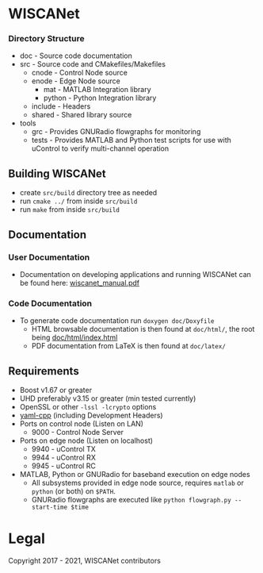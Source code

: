 # WISCANet

### Directory Structure

- doc - Source code documentation
- src - Source code and CMakefiles/Makefiles
  - cnode - Control Node source
  - enode - Edge Node source
    - mat - MATLAB Integration library
    - python - Python Integration library
  - include - Headers
  - shared - Shared library source
- tools
  - grc - Provides GNURadio flowgraphs for monitoring
  - tests - Provides MATLAB and Python test scripts for use with uControl to verify multi-channel operation

## Building WISCANet

- create `src/build` directory tree as needed
- run `cmake ../` from inside `src/build`
- run `make` from inside `src/build`

## Documentation

### User Documentation

- Documentation on developing applications and running WISCANet can be found here: [wiscanet_manual.pdf](https://gitbliss.asu.edu/jholtom/wiscanet-docs/src/master/wiscanet_manual.pdf)

### Code Documentation

- To generate code documentation run `doxygen doc/Doxyfile`
  - HTML browsable documentation is then found at `doc/html/`, the root being [doc/html/index.html](doc/html/index.html)
  - PDF documentation from LaTeX is then found at `doc/latex/`

## Requirements

- Boost v1.67 or greater
- UHD preferably v3.15 or greater (min tested currently)
- OpenSSL or other `-lssl -lcrypto` options
- [yaml-cpp](https://github.com/jbeder/yaml-cpp) (including Development Headers)
- Ports on control node (Listen on LAN)
  - 9000 - Control Node Server
- Ports on edge node (Listen on localhost)
  - 9940 - uControl TX
  - 9944 - uControl RX
  - 9945 - uControl RC
- MATLAB, Python or GNURadio for baseband execution on edge nodes
  - All subsystems provided in edge node source, requires `matlab` or `python` (or both) on `$PATH`.
  - GNURadio flowgraphs are executed like `python flowgraph.py --start-time $time`

# Legal
Copyright 2017 - 2021, WISCANet contributors
